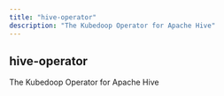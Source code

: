 ```yaml
---
title: "hive-operator"
description: "The Kubedoop Operator for Apache Hive"
---
```


## hive-operator

The Kubedoop Operator for Apache Hive
